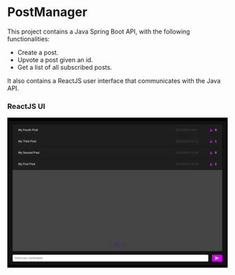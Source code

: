 # PostManager
This project contains a Java Spring Boot API, with the following functionalities:
- Create a post.
- Upvote a post given an id.
- Get a list of all subscribed posts.

It also contains a ReactJS user interface that communicates with the Java API.

### ReactJS UI
![alt text](https://github.com/guipernicone/PostManager/blob/develop/Img/Captura%20de%20tela%20de%202020-12-04%2000-42-38.png?raw=true)

